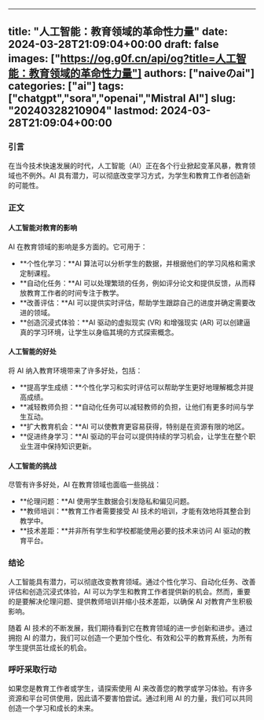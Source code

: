 
---
title: "人工智能：教育领域的革命性力量"
date: 2024-03-28T21:09:04+00:00
draft: false
images: ["https://og.g0f.cn/api/og?title=人工智能：教育领域的革命性力量"]
authors: ["naiveのai"]
categories: ["ai"]
tags: ["chatgpt","sora","openai","Mistral AI"]
slug: "20240328210904"
lastmod: 2024-03-28T21:09:04+00:00
---
### 引言

在当今技术快速发展的时代，人工智能（AI）正在各个行业掀起变革风暴，教育领域也不例外。AI 具有潜力，可以彻底改变学习方式，为学生和教育工作者创造新的可能性。

### 正文

#### 人工智能对教育的影响

AI 在教育领域的影响是多方面的。它可用于：

- **个性化学习：**AI 算法可以分析学生的数据，并根据他们的学习风格和需求定制课程。
- **自动化任务：**AI 可以处理繁琐的任务，例如评分论文和提供反馈，从而释放教育工作者的时间专注于教学。
- **改善评估：**AI 可以提供实时评估，帮助学生跟踪自己的进度并确定需要改进的领域。
- **创造沉浸式体验：**AI 驱动的虚拟现实 (VR) 和增强现实 (AR) 可以创建逼真的学习环境，让学生以身临其境的方式探索概念。

#### 人工智能的好处

将 AI 纳入教育环境带来了许多好处，包括：

- **提高学生成绩：**个性化学习和实时评估可以帮助学生更好地理解概念并提高成绩。
- **减轻教师负担：**自动化任务可以减轻教师的负担，让他们有更多时间与学生互动。
- **扩大教育机会：**AI 可以使教育更容易获得，特别是在资源有限的地区。
- **促进终身学习：**AI 驱动的平台可以提供持续的学习机会，让学生在整个职业生涯中保持知识更新。

#### 人工智能的挑战

尽管有许多好处，AI 在教育领域也面临一些挑战：

- **伦理问题：**AI 使用学生数据会引发隐私和偏见问题。
- **教师培训：**教育工作者需要接受 AI 技术的培训，才能有效地将其整合到教学中。
- **技术差距：**并非所有学生和学校都能使用必要的技术来访问 AI 驱动的教育平台。

### 结论

人工智能具有潜力，可以彻底改变教育领域。通过个性化学习、自动化任务、改善评估和创造沉浸式体验，AI 可以为学生和教育工作者提供新的机会。然而，重要的是要解决伦理问题、提供教师培训并缩小技术差距，以确保 AI 对教育产生积极影响。

随着 AI 技术的不断发展，我们期待看到它在教育领域的进一步创新和进步。通过拥抱 AI 的潜力，我们可以创造一个更加个性化、有效和公平的教育系统，为所有学生提供茁壮成长的机会。

### 呼吁采取行动

如果您是教育工作者或学生，请探索使用 AI 来改善您的教学或学习体验。有许多资源和平台可供使用，因此请不要害怕尝试。通过利用 AI 的力量，我们可以共同创造一个学习和成长的未来。